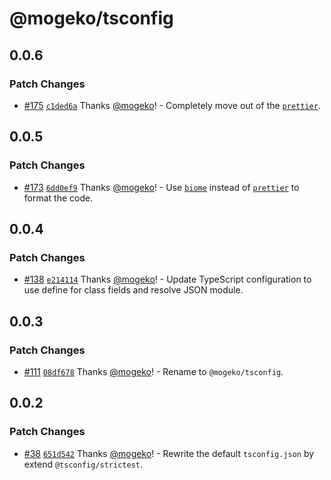 # @mogeko/tsconfig

## 0.0.6

### Patch Changes

- [#175](https://github.com/mogeko/mogeko/pull/175) [`c1ded6a`](https://github.com/mogeko/mogeko/commit/c1ded6a0a032b308c651699e7f9167a13eb8e90e) Thanks [@mogeko](https://github.com/mogeko)! - Completely move out of the [`prettier`](https://prettier.io).

## 0.0.5

### Patch Changes

- [#173](https://github.com/mogeko/mogeko/pull/173) [`6dd0ef9`](https://github.com/mogeko/mogeko/commit/6dd0ef90c26e9e7584f9d13d0752e4665d5eeda7) Thanks [@mogeko](https://github.com/mogeko)! - Use [`biome`](https://biomejs.dev) instead of [`prettier`](https://prettier.io) to format the code.

## 0.0.4

### Patch Changes

- [#138](https://github.com/mogeko/mogeko/pull/138) [`e214114`](https://github.com/mogeko/mogeko/commit/e214114f7b92d14c8897d3f7a39f0e8264b59c4f) Thanks [@mogeko](https://github.com/mogeko)! - Update TypeScript configuration to use define for class fields and resolve JSON module.

## 0.0.3

### Patch Changes

- [#111](https://github.com/mogeko/mogeko/pull/111) [`08df678`](https://github.com/mogeko/mogeko/commit/08df678b853e35780994d35045f4941343f5d460) Thanks [@mogeko](https://github.com/mogeko)! - Rename to `@mogeko/tsconfig`.

## 0.0.2

### Patch Changes

- [#38](https://github.com/mogeko/mogeko/pull/38) [`651d542`](https://github.com/mogeko/mogeko/commit/651d542bb58a175b9b16c3ccea54f5a69b39e30a) Thanks [@mogeko](https://github.com/mogeko)! - Rewrite the default `tsconfig.json` by extend `@tsconfig/strictest`.
